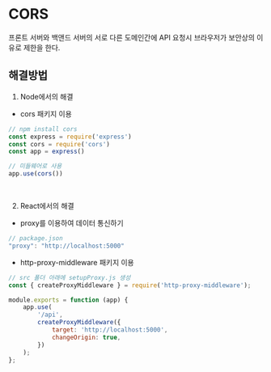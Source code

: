# CORS
프론트 서버와 백앤드 서버의 서로 다른 도메인간에 API 요청시 브라우저가 보안상의 이유로 제한을 한다.

## 해결방법

1. Node에서의 해결       

* cors 패키지 이용
```javascript
// npm install cors
const express = require('express')
const cors = require('cors')
const app = express()

// 미들웨어로 사용
app.use(cors())
```
<br>

2. React에서의 해결

* proxy를 이용하여 데이터 통신하기
```javascript
// package.json
"proxy": "http://localhost:5000"
```

* http-proxy-middleware 패키지 이용
```javascript
// src 폴더 아래에 setupProxy.js 생성
const { createProxyMiddleware } = require('http-proxy-middleware');

module.exports = function (app) {
    app.use(
        '/api',
        createProxyMiddleware({
            target: 'http://localhost:5000',
            changeOrigin: true,
        })
    );
};
```
